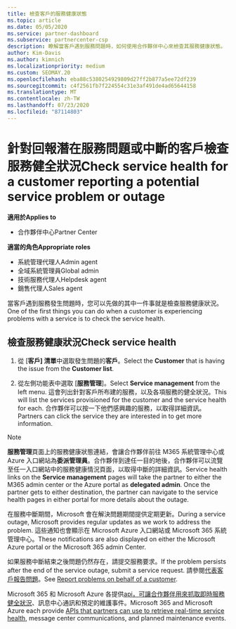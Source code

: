 ```yaml
---
title: 檢查客戶的服務健康狀態
ms.topic: article
ms.date: 05/05/2020
ms.service: partner-dashboard
ms.subservice: partnercenter-csp
description: 瞭解當客戶遇到服務問題時，如何使用合作夥伴中心來檢查其服務健康狀態。
author: Kim-Davis
ms.author: kimnich
ms.localizationpriority: medium
ms.custom: SEOMAY.20
ms.openlocfilehash: eba88c5380254929809d27ff2b877a5ee72df239
ms.sourcegitcommit: c4f2561fb7f224554c31e3af491de4ad65644158
ms.translationtype: MT
ms.contentlocale: zh-TW
ms.lasthandoff: 07/23/2020
ms.locfileid: "87114803"
---
```

# <a name="check-service-health-for-a-customer-reporting-a-potential-service-problem-or-outage"></a><span data-ttu-id="8c1a8-103">針對回報潛在服務問題或中斷的客戶檢查服務健全狀況</span><span class="sxs-lookup"><span data-stu-id="8c1a8-103">Check service health for a customer reporting a potential service problem or outage</span></span>

<span data-ttu-id="8c1a8-104">**適用於**</span><span class="sxs-lookup"><span data-stu-id="8c1a8-104">**Applies to**</span></span>

- <span data-ttu-id="8c1a8-105">合作夥伴中心</span><span class="sxs-lookup"><span data-stu-id="8c1a8-105">Partner Center</span></span>

<span data-ttu-id="8c1a8-106">**適當的角色**</span><span class="sxs-lookup"><span data-stu-id="8c1a8-106">**Appropriate roles**</span></span>

- <span data-ttu-id="8c1a8-107">系統管理代理人</span><span class="sxs-lookup"><span data-stu-id="8c1a8-107">Admin agent</span></span>
- <span data-ttu-id="8c1a8-108">全域系統管理員</span><span class="sxs-lookup"><span data-stu-id="8c1a8-108">Global admin</span></span>
- <span data-ttu-id="8c1a8-109">技術服務代理人</span><span class="sxs-lookup"><span data-stu-id="8c1a8-109">Helpdesk agent</span></span>
- <span data-ttu-id="8c1a8-110">銷售代理人</span><span class="sxs-lookup"><span data-stu-id="8c1a8-110">Sales agent</span></span>

<span data-ttu-id="8c1a8-111">當客戶遇到服務發生問題時，您可以先做的其中一件事就是檢查服務健康狀況。</span><span class="sxs-lookup"><span data-stu-id="8c1a8-111">One of the first things you can do when a customer is experiencing problems with a service is to check the service health.</span></span> 

## <a name="check-service-health"></a><span data-ttu-id="8c1a8-112">檢查服務健康狀況</span><span class="sxs-lookup"><span data-stu-id="8c1a8-112">Check service health</span></span>

1. <span data-ttu-id="8c1a8-113">從 [**客戶] 清單**中選取發生問題的**客戶**。</span><span class="sxs-lookup"><span data-stu-id="8c1a8-113">Select the **Customer** that is having the issue from the **Customer list**.</span></span>

2. <span data-ttu-id="8c1a8-114">從左側功能表中選取 [**服務管理**]。</span><span class="sxs-lookup"><span data-stu-id="8c1a8-114">Select **Service management** from the left menu.</span></span> <span data-ttu-id="8c1a8-115">這會列出針對客戶所布建的服務，以及各項服務的健全狀況。</span><span class="sxs-lookup"><span data-stu-id="8c1a8-115">This will list the services provisioned for the customer and the service health for each.</span></span> <span data-ttu-id="8c1a8-116">合作夥伴可以按一下他們感興趣的服務，以取得詳細資訊。</span><span class="sxs-lookup"><span data-stu-id="8c1a8-116">Partners can click the service they are interested in to get more information.</span></span> 

>[!NOTE] 
> <span data-ttu-id="8c1a8-117">**服務管理**頁面上的服務健康狀態連結，會讓合作夥伴前往 M365 系統管理中心或 Azure 入口網站為**委派管理員**。合作夥伴到達任一目的地後，合作夥伴可以流覽至任一入口網站中的服務健康情況頁面，以取得中斷的詳細資訊。</span><span class="sxs-lookup"><span data-stu-id="8c1a8-117">Service health links on the **Service management** pages will take the partner to either the M365 admin center or the Azure portal as **delegated admin**. Once the partner gets to either destination, the partner can navigate to the service health pages in either portal for more details about the outage.</span></span>
 
<span data-ttu-id="8c1a8-118">在服務中斷期間，Microsoft 會在解決問題期間提供定期更新。</span><span class="sxs-lookup"><span data-stu-id="8c1a8-118">During a service outage, Microsoft provides regular updates as we work to address the problem.</span></span> <span data-ttu-id="8c1a8-119">這些通知也會顯示在 Microsoft Azure 入口網站或 Microsoft 365 系統管理中心。</span><span class="sxs-lookup"><span data-stu-id="8c1a8-119">These notifications are also displayed on either the Microsoft Azure portal or the Microsoft 365 admin Center.</span></span>

<span data-ttu-id="8c1a8-120">如果服務中斷結束之後問題仍然存在，請提交服務要求。</span><span class="sxs-lookup"><span data-stu-id="8c1a8-120">If the problem persists after the end of the service outage, submit a service request.</span></span> <span data-ttu-id="8c1a8-121">請參閱[代表客戶報告問題](report-problems-on-behalf-of-a-customer.md)。</span><span class="sxs-lookup"><span data-stu-id="8c1a8-121">See [Report problems on behalf of a customer](report-problems-on-behalf-of-a-customer.md).</span></span>

<span data-ttu-id="8c1a8-122">Microsoft 365 和 Microsoft Azure 各提供[api，可讓合作夥伴用來抓取即時服務健全狀況](get-automated-service-notifications-with-our-apis.md)、訊息中心通訊和預定的維護事件。</span><span class="sxs-lookup"><span data-stu-id="8c1a8-122">Microsoft 365 and Microsoft Azure each provide [APIs that partners can use to retrieve real-time service health](get-automated-service-notifications-with-our-apis.md), message center communications, and planned maintenance events.</span></span>

 

